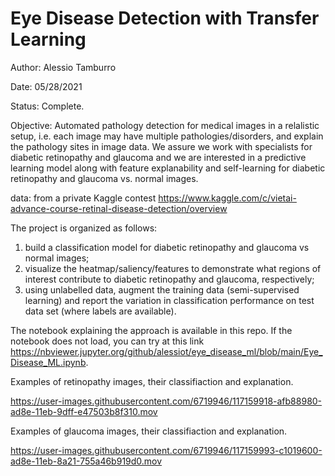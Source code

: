 # Eye Disease Detection with Transfer Learning

Author: Alessio Tamburro

Date: 05/28/2021

Status: Complete.

Objective:
Automated pathology detection for medical images in a relalistic setup, i.e. each image may have multiple pathologies/disorders, and explain the pathology sites in  image data. We assure we work with specialists for diabetic retinopathy and glaucoma and we are interested in a predictive learning model along with feature explanability and self-learning for diabetic retinopathy and glaucoma vs. normal images.

data: from a private Kaggle contest https://www.kaggle.com/c/vietai-advance-course-retinal-disease-detection/overview

The project is organized as follows:
1. build a classification model for diabetic retinopathy and glaucoma vs normal images;
2. visualize the heatmap/saliency/features to demonstrate what regions of interest contribute to diabetic retinopathy and glaucoma, respectively;
3. using unlabelled data, augment the training data (semi-supervised learning) and report the variation in classification performance on test data set (where labels are available).

The notebook explaining the approach is available in this repo. If the notebook does not load, you can try at this link
https://nbviewer.jupyter.org/github/alessiot/eye_disease_ml/blob/main/Eye_Disease_ML.ipynb.

Examples of retinopathy images, their classifiaction and explanation.

https://user-images.githubusercontent.com/6719946/117159918-afb88980-ad8e-11eb-9dff-e47503b8f310.mov

Examples of glaucoma images, their classifiaction and explanation.

https://user-images.githubusercontent.com/6719946/117159993-c1019600-ad8e-11eb-8a21-755a46b919d0.mov

